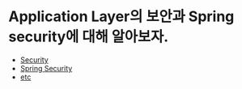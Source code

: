 # Application Layer의 보안과 Spring security에 대해 알아보자.

* [Security](subject10/Security.md)
* [Spring Security](subject10/springsecurity.md)
* [etc](subject10/etc.md)